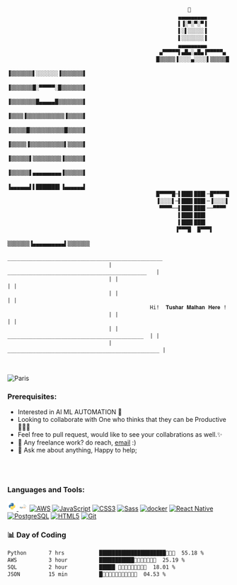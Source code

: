                                                              👑 
                                                          ▄▄▄▄▄▄▄▄▄
                                                          ▌▐░▀░▀░▀▐
                                                          ▌░▌░░░░░▐
                                                          ▌░░░░░░░▐
                                                          ▄▄▄▄▄▄▄▄▄
                                                    ▄▀▀▀▀▀▌▄█▄░▄█▄▐▀▀▀▀▀▄
                                                   █▒▒▒▒▒▐░░░░▄░░░░▌▒▒▒▒▒█
                                                  ▐▒▒▒▒▒▒▒▌░░░░░░░▐▒▒▒▒▒▒▒▌
                                                  ▐▒▒▒▒▒▒▒█░▀▀▀▀▀░█▒▒▒▒▒▒▒▌
                                                  ▐▒▒▒▒▒▒▒▒█▄▄▄▄▄█▒▒▒▒▒▒▒▒▌
                                                  ▐▒▒▒▒▐▒▒▒▒▒▒▒▒▒▒▒▒▐▒▒▒▒▒▌
                                                  ▐▒▒▒▒▒█▒▒▒▒▒▒▒▒▒▒▒█▒▒▒▒▒▌
                                                  ▐▒▒▒▒▒▐▒▒▒▒▒▒▒▒▒▒▒▌▒▒▒▒▒▌
                                                  ▐▒▒▒▒▒▒▌▒▒▒▒▒▒▒▒▒▐▒▒▒▒▒▒▌
                                                  ▐▒▒▒▒▒▒▌▄▄▄▄▄▄▄▄▄▐▒▒▒▒▒▒▌
                                                  ▐▄▄▄▄▄▄▌▌███████▌▐▄▄▄▄▄▄▌
                                                   █▀▀▀▀█─▌███▌███▌─█▀▀▀▀█
                                                   ▐░░░░▌─▌███▌███▌─▐░░░░▌
                                                    ▀▀▀▀──▌███▌███▌──▀▀▀▀
                                                          ▌███▌███▌
                                                          ▌███▌███▌
                                                         ▐▀▀▀█  █▀▀▀▌
                                                  ▒▒▒▒▒▒▒▐▄▄▄▄▄▄▄▄▄▄▌▒▒▒▒▒▒▒
                                      _________________________________________________  
                                    |   ____________________________________________   |
                                    | |                                              | |
                                    | |                                              | |  
                                                 Hi!  𝐓𝐮𝐬𝐡𝐚𝐫 𝐌𝐚𝐥𝐡𝐚𝐧 𝐇𝐞𝐫𝐞 !                                                      
                                    | |                                              | |
                                    | | ___________________________________________  | |
                                    | ________________________________________________ |

<!-- </br>   
<h1 align="center">Hi!  𝐓𝐮𝐬𝐡𝐚𝐫 𝐌𝐚𝐥𝐡𝐚𝐧 𝐇𝐞𝐫𝐞 !  
</h1>                                          
</br>                                          
 -->
                                                                                                                                                           
</br></br>
<img src="https://user-images.githubusercontent.com/66706496/152694990-d4c745c8-6e7e-4d2b-9ca2-558d751f09d2.gif" alt="Paris" style="width:95%; height:20% ">


### Prerequisites:
- Interested in AI ML AUTOMATION 🚀
- Looking to collaborate with One who thinks that they can be Productive 👨🏽‍💻
- Feel free to pull request, would like to see your collabrations as well.✨
- 💼 Any freelance work? do reach, [email](mailto:tusharmalhan@gmail.com) :)
- 💬 Ask me about anything,  Happy to help;


 <br>  <br>
 
### Languages and Tools: 

<a href="https://www.python.org/" title="Python"> <img src="https://raw.githubusercontent.com/github/explore/80688e429a7d4ef2fca1e82350fe8e3517d3494d/topics/python/python.png" alt="Python" width="21px" height="21px">
</a>
<a href="https://www.mysql.com/" title="MySql"><img src="https://raw.githubusercontent.com/github/explore/80688e429a7d4ef2fca1e82350fe8e3517d3494d/topics/mysql/mysql.png" alt="Mysql" width="21px" height="21px"></a>
<a href="https://aws.amazon.com/" title="AWS"><img src="https://github.com/get-icon/geticon/raw/master/icons/aws.svg" alt="AWS" width="21px" height="21px"></a>
<a href="https://developer.mozilla.org/en-US/docs/Web/JavaScript" title="JavaScript"><img src="https://github.com/get-icon/geticon/raw/master/icons/javascript.svg" alt="JavaScript" width="21px" height="21px"></a>
<a href="https://www.w3.org/TR/CSS/" title="CSS3"><img src="https://github.com/get-icon/geticon/raw/master/icons/css-3.svg" alt="CSS3" width="21px" height="21px"></a>
<a href="https://sass-lang.com/" title="Sass"><img src="https://github.com/get-icon/geticon/raw/master/icons/sass.svg" alt="Sass" width="21px" height="21px"></a>
<a href="https://www.docker.com/" title="docker"><img src="https://github.com/get-icon/geticon/raw/master/icons/docker-icon.svg" alt="docker" width="21px" height="21px"></a>
<a href="https://reactnative.dev/" title="React Native"><img src="https://github.com/get-icon/geticon/raw/master/icons/react.svg" alt="React Native" width="21px" height="21px"></a>
<a href="https://www.postgresql.org/" title="PostgreSQL"><img src="https://github.com/get-icon/geticon/raw/master/icons/postgresql.svg" alt="PostgreSQL" width="21px" height="21px"></a>
<a href="https://www.w3.org/TR/html5/" title="HTML5"><img src="https://github.com/get-icon/geticon/raw/master/icons/html-5.svg" alt="HTML5" width="21px" height="21px"></a>
<a href="https://git-scm.com/" title="Git"><img src="https://github.com/get-icon/geticon/raw/master/icons/git-icon.svg" alt="Git" width="21px" height="21px"></a>


### 📊 Day of Coding 
<!--START_SECTION:waka-->
```text
Python       7 hrs           █████████████████████🔳🔳🔳  55.18 % 
AWS          3 hour          ███████████🔳🔳🔳🔳🔳🔳🔳  25.19 % 
SQL          2 hour          █████ 🔳🔳🔳🔳🔳🔳🔳🔳🔳  18.01 % 
JSON         15 min          █🔳🔳🔳🔳🔳🔳🔳🔳🔳🔳🔳  04.53 % 
```
<!--END_SECTION:waka-->
  
